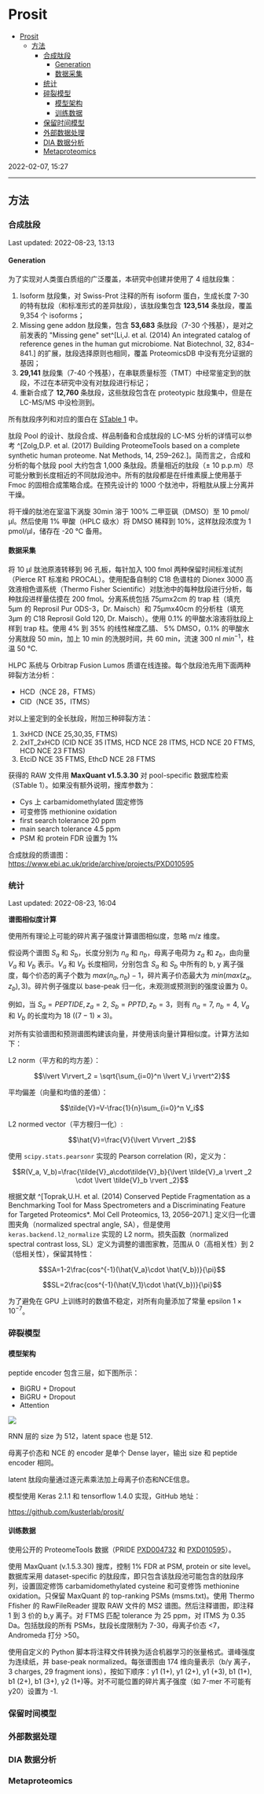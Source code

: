 # Prosit

- [Prosit](#prosit)
  - [方法](#方法)
    - [合成肽段](#合成肽段)
      - [Generation](#generation)
      - [数据采集](#数据采集)
    - [统计](#统计)
    - [碎裂模型](#碎裂模型)
      - [模型架构](#模型架构)
      - [训练数据](#训练数据)
    - [保留时间模型](#保留时间模型)
    - [外部数据处理](#外部数据处理)
    - [DIA 数据分析](#dia-数据分析)
    - [Metaproteomics](#metaproteomics)

2022-02-07, 15:27
***

## 方法

### 合成肽段

Last updated: 2022-08-23, 13:13

#### Generation

为了实现对人类蛋白质组的广泛覆盖，本研究中创建并使用了 4 组肽段集：

1. Isoform 肽段集，对 Swiss-Prot 注释的所有 isoform 蛋白，生成长度 7-30 的特有肽段（和标准形式的差异肽段），该肽段集包含 **123,514** 条肽段，覆盖 9,354 个 isoforms；
2. Missing gene addon 肽段集，包含 **53,683** 条肽段（7-30 个残基），是对之前发表的 "Missing gene" set^[Li,J. et al. (2014) An integrated catalog of reference genes in the human gut microbiome. Nat Biotechnol, 32, 834–841.] 的扩展，肽段选择原则也相同，覆盖 ProteomicsDB 中没有充分证据的基因；
3. **29,141** 肽段集（7-40 个残基），在串联质量标签（TMT）中经常鉴定到的肽段，不过在本研究中没有对肽段进行标记；
4. 重新合成了 **12,760** 条肽段，这些肽段包含在 proteotypic 肽段集中，但是在 LC-MS/MS 中没检测到。

所有肽段序列和对应的蛋白在 [STable 1](D:\repo\prosit\STable-1.xlsx) 中。

肽段 Pool 的设计、肽段合成、样品制备和合成肽段的 LC-MS 分析的详情可以参考 ^[Zolg,D.P. et al. (2017) Building ProteomeTools based on a complete synthetic human proteome. Nat Methods, 14, 259–262.]。简而言之，合成和分析的每个肽段 pool 大约包含 1,000 条肽段。质量相近的肽段（± 10 p.p.m）尽可能分散到长度相近的不同肽段池中。所有的肽段都是在纤维素膜上使用基于 Fmoc 的固相合成策略合成。在预先设计的 1000 个肽池中，将粗肽从膜上分离并干燥。

将干燥的肽池在室温下涡旋 30min 溶于 100% 二甲亚砜（DMSO）至 10 pmol/µl。然后使用 1% 甲酸（HPLC 级水）将 DMSO 稀释到 10%，这样肽段浓度为 1 pmol/µl，储存在 -20 °C 备用。

#### 数据采集

将 10 µl 肽池原液转移到 96 孔板，每针加入 100 fmol 两种保留时间标准试剂（Pierce RT 标准和 PROCAL）。使用配备自制的 C18 色谱柱的 Dionex 3000 高效液相色谱系统（Thermo Fisher Scientific）对肽池中的每种肽段进行分析，每种肽段进样量估摸在 200 fmol。分离系统包括 75µmx2cm 的 trap 柱（填充 5µm 的 Reprosil Pur ODS-3，Dr. Maisch）和 75µmx40cm 的分析柱（填充 3µm 的 C18 Reprosil Gold 120, Dr. Maisch）。使用 0.1% 的甲酸水溶液将肽段上样到 trap 柱。使用 4% 到 35% 的线性梯度乙腈、 5% DMSO，0.1% 的甲酸水分离肽段 50 min，加上 10 min 的洗脱时间，共 60 min，流速 300 nl $min^{-1}$，柱温 50 °C. 

HLPC 系统与 Orbitrap Fusion Lumos 质谱在线连接。每个肽段池先用下面两种碎裂方法分析：

- HCD（NCE 28，FTMS）
- CID（NCE 35，ITMS）

对以上鉴定到的全长肽段，附加三种碎裂方法：

1. 3xHCD (NCE 25,30,35, FTMS)
2. 2xIT_2xHCD (CID NCE 35 ITMS, HCD NCE 28 ITMS, HCD NCE 20 FTMS, HCD NCE 23 FTMS)
3. EtciD NCE 35 FTMS, EthcD NCE 28 FTMS

获得的 RAW 文件用 **MaxQuant v1.5.3.30** 对 pool-specific 数据库检索（STable 1）。如果没有额外说明，搜库参数为：

- Cys 上 carbamidomethylated 固定修饰
- 可变修饰 methionine oxidation
- first search tolerance 20 ppm
- main search tolerance 4.5 ppm
- PSM 和 protein FDR 设置为 1%

合成肽段的质谱图：https://www.ebi.ac.uk/pride/archive/projects/PXD010595

### 统计

Last updated: 2022-08-23, 16:04

**谱图相似度计算**

使用所有理论上可能的碎片离子强度计算谱图相似度，忽略 m/z 维度。

假设两个谱图 $S_a$ 和 $S_b$，长度分别为 $n_a$ 和 $n_b$，母离子电荷为 $z_a$ 和 $z_b$，由向量 $V_a$ 和 $V_b$ 表示。$V_a$ 和 $V_b$ 长度相同，分别包含 $S_a$ 和 $S_b$ 中所有的 b, y 离子强度，每个价态的离子个数为 $max(n_a, n_b)-1$，碎片离子价态最大为 $min(max(z_a, z_b), 3)$。碎片例子强度以 base-peak 归一化，未观测或预测到的强度设置为 0。

例如，当 $S_a=PEPTIDE, z_a=2$, $S_b=PPTD, z_b=3$，则有 $n_a=7$, $n_b=4$, $V_a$ 和 $V_b$ 的长度均为 18 ($(7-1)\times 3$)。

对所有实验谱图和预测谱图构建该向量，并使用该向量计算相似度。计算方法如下：

L2 norm（平方和的均方差）：

$$\lvert V\rvert_2 = \sqrt{\sum_{i=0}^n \lvert V_i \rvert^2}$$

平均偏差（向量和均值的差值）：

$$\tilde{V}=V-\frac{1}{n}\sum_{i=0}^n V_i$$

L2 normed vector（平方根归一化）:

$$\hat{V}=\frac{V}{\lvert V\rvert _2}$$

使用 `scipy.stats.pearsonr` 实现的 Pearson correlation (R)，定义为：

$$R(V_a, V_b)=\frac{\tilde{V}_a\cdot\tilde{V}_b}{\lvert \tilde{V}_a \rvert _2 \cdot \lvert \tilde{V}_b \rvert _2}$$

根据文献 ^[Toprak,U.H. et al. (2014) Conserved Peptide Fragmentation as a Benchmarking Tool for Mass Spectrometers and a Discriminating Feature for Targeted Proteomics*. Mol Cell Proteomics, 13, 2056–2071.] 定义归一化谱图夹角（normalized spectral angle, SA），但是使用 `keras.backend.l2_normalize` 实现的 L2 norm。损失函数（normalized spectral contrast loss, SL）定义为调整的谱图家教，范围从 0（高相关性）到 2（低相关性），保留其特性：

$$SA=1-2\frac{cos^{-1}(\hat{V_a}\cdot \hat{V_b})}{\pi}$$

$$SL=2\frac{cos^{-1}(\hat{V_1}\cdot \hat{V_b})}{\pi}$$

为了避免在 GPU 上训练时的数值不稳定，对所有向量添加了常量 epsilon $1\times 10^{-7}$。

### 碎裂模型

#### 模型架构

peptide encoder 包含三层，如下图所示：

- BiGRU + Dropout
- BiGRU + Dropout
- Attention

![](images/2022-02-10-15-39-28.png)

RNN 层的 size 为 512，latent space 也是 512.

母离子价态和 NCE 的 encoder 是单个 Dense layer，输出 size 和 peptide encoder 相同。

latent 肽段向量通过逐元素乘法加上母离子价态和NCE信息。

模型使用 Keras 2.1.1 和 tensorflow 1.4.0 实现，GitHub 地址：

https://github.com/kusterlab/prosit/

#### 训练数据

使用公开的 ProteomeTools 数据（PRIDE [PXD004732](https://www.ebi.ac.uk/pride/archive/projects/PXD004732) 和 [PXD010595](https://www.ebi.ac.uk/pride/archive/projects/PXD010595)）。

使用 MaxQuant (v.1.5.3.30) 搜库，控制 1% FDR at PSM, protein or site level。数据库采用 dataset-specific 的肽段库，即只包含该肽段池可能包含的肽段序列，设置固定修饰 carbamidomethylated cysteine 和可变修饰 methionine oxidation。只保留 MaxQuant 的 top-ranking PSMs (msms.txt)。使用 Thermo Ffisher 的 RawFileReader 提取 RAW 文件的 MS2 谱图。然后注释谱图，即注释 1 到 3 价的 b,y 离子。对 FTMS 匹配 tolerance 为 25 ppm，对 ITMS 为 0.35 Da。包括肽段的所有 PSMs，肽段长度限制为 7-30，母离子价态 <7，Andromeda 打分 >50。

使用自定义的 Python 脚本将注释文件转换为适合机器学习的张量格式。谱峰强度为连续纸，并 base-peak normalized。每张谱图由 174 维向量表示（b/y 离子，3 charges, 29 fragment ions），按如下顺序：y1 (1+), y1 (2+), y1 (+3), b1 (1+), b1 (2+), b1 (3+), y2 (1+)等。对不可能位置的碎片离子强度（如 7-mer 不可能有 y20）设置为 -1.




### 保留时间模型

### 外部数据处理

### DIA 数据分析

### Metaproteomics

